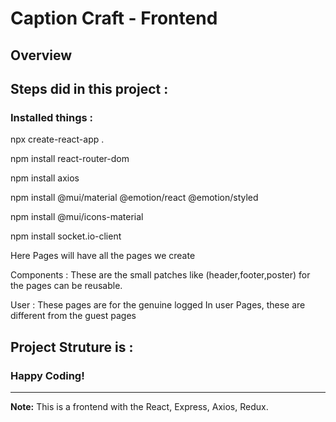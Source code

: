 # Caption Craft - Frontend

## Overview

## Steps did in this project :

### Installed things :

npx create-react-app .

npm install react-router-dom

npm install axios

npm install @mui/material @emotion/react @emotion/styled

npm install @mui/icons-material

npm install socket.io-client

Here Pages will have all the pages we create

Components : These are the small patches like (header,footer,poster) for the pages can be reusable.

User : These pages are for the genuine logged In user Pages, these are different from the guest pages


## Project Struture is :

### Happy Coding!

---

**Note:** This is a frontend with the React, Express, Axios, Redux.
